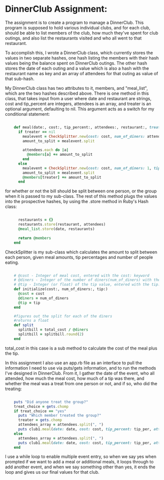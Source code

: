 # DinnerClub Assignment:

The assignment is to create a program to manage a DinnerClub.  This program is supposed to hold various individual clubs, and for each club, should be able to list members of the club, how much they've spent for club outings, and also list the restaurants visited and who all went to that restaurant.

To accomplish this, I wrote a DinnerClub class, which currently stores the values in two separate hashes, one hash listing the members with their hash values being the balance spent on DinnerClub outings.  The other hash stores the date of each outing and a value which is also a hash with the restaurant name as key and an array of attendees for that outing as value of that sub-hash.  

My DinnerClub class has two attributes to it, members, and "meal_list", which are the two hashes described above. 
There is one method in this class, that takes input from a user where date and restaurant are strings, cost and tip_percent are integers, attendees is an array, and treater is an optional argument, defaulting to nil.  This argument acts as a switch for my conditional statement:
```ruby

    def meal(date:, cost:, tip_percent:, attendees:, restaurant:, treater: nil)
      if treater == nil
        mealevent = CheckSplitter.new(cost: cost, num_of_diners: attendees.length, tip: tip_percent)
        amount_to_split = mealevent.split
    
        attendees.each do |a|
          @members[a] += amount_to_split
        end
      else
        mealevent = CheckSplitter.new(cost: cost, num_of_diners: 1, tip: tip_percent)
        amount_to_split = mealevent.split
        @members[treater] += amount_to_split
      end


```

for whether or not the bill should be split between one person, or the group when it is passed to my sub-class.  The rest of this method plugs the values into the prospective hashes, by using the .store method in Ruby's Hash class:

```ruby

      restaurants = {}
      restaurants.store(restaurant, attendees)
      @meal_list.store(date, restaurants)
    
      return @members
    end

``` 

CheckSplitter is my sub-class which calculates the amount to split between each person, given meal amounts, tip percentages and number of people eating.  

```ruby

    # @cost - Integer of meal cost, entered with the cost: keyword
    # @diners - Integer of the number of diners(num_of_diners) with the num_of_diners: keyword
    # @tip - Integer (or float) of the tip value, entered with the tip: keyword
    def initialize(cost:, num_of_diners:, tip:)
      @cost = cost
      @diners = num_of_diners
      @tip = tip
    end

    #figures out the split for each of the diners
    #returns a float
    def split
      splitbill = total_cost / @diners 
      splitbill = splitbill.round(2)
    end

```
total_cost in this case is a sub method to calculate the cost of the meal plus the tip.
 
In this assignment I also use an app.rb file as an interface to pull the information I need to use via puts/gets information, and to run the methods I've designed in DinnerClub.  From it, I gather the date of the event, who all attended, how much the meal cost, how much of a tip was there, and whether the meal was a treat from one person or not, and if so, who did the treating:

```ruby

    puts "Did anyone treat the group?"
    treat_choice = gets.chomp
    if treat_choice == "yes"
      puts "Which member treated the group?"
      treater = gets.chomp
      attendees_array = attendees.split(", ")
      puts club1.meal(date: date, cost: cost, tip_percent: tip_per, attendees: attendees_array, restaurant: where_we_ate, treater: treater)
    else
      attendees_array = attendees.split(", ")
      puts club1.meal(date: date, cost: cost, tip_percent: tip_per, attendees: attendees_array, restaurant: where_we_ate)
    end

```
I use a while loop to enable multiple event entry, so when we say yes when prompted if we want to add a meal or additional meals, it loops through to add another event, and when we say something other than yes, it ends the loop and gives us our final values for that club.
